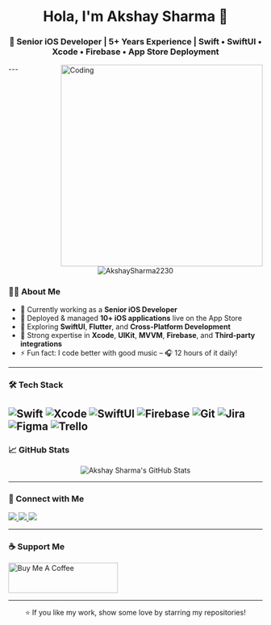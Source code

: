 <h1 align="center">Hola, I'm Akshay Sharma 👋</h1>
<h3 align="center">🚀 Senior iOS Developer | 5+ Years Experience | Swift • SwiftUI • Xcode • Firebase • App Store Deployment</h3>
<img align="right" alt="Coding" width="400" src= "https://cdn.dribbble.com/users/1162077/screenshots/3848914/programmer.gif">
---

<p align="center">
  <img src="https://komarev.com/ghpvc/?username=AkshaySharma2230&label=Profile%20views&color=blue&style=flat" alt="AkshaySharma2230" />
</p>

### 👨‍💻 About Me

- 🔭 Currently working as a **Senior iOS Developer**
- 📱 Deployed & managed **10+ iOS applications** live on the App Store
- 🌱 Exploring **SwiftUI**, **Flutter**, and **Cross-Platform Development**
- 💼 Strong expertise in **Xcode**, **UIKit**, **MVVM**, **Firebase**, and **Third-party integrations**
- ⚡ Fun fact: I code better with good music – 🎧 12 hours of it daily!

---

### 🛠️ Tech Stack

![Swift](https://img.shields.io/badge/-Swift-F05138?logo=swift&logoColor=white&style=for-the-badge)
![Xcode](https://img.shields.io/badge/-Xcode-147EFB?logo=xcode&logoColor=white&style=for-the-badge)
![SwiftUI](https://img.shields.io/badge/-SwiftUI-000000?logo=apple&logoColor=white&style=for-the-badge)
![Firebase](https://img.shields.io/badge/-Firebase-FFCA28?logo=firebase&logoColor=black&style=for-the-badge)
![Git](https://img.shields.io/badge/-Git-F05032?logo=git&logoColor=white&style=for-the-badge)
![Jira](https://img.shields.io/badge/-Jira-0052CC?logo=jira&logoColor=white&style=for-the-badge)
![Figma](https://img.shields.io/badge/-Figma-F24E1E?logo=figma&logoColor=white&style=for-the-badge)
![Trello](https://img.shields.io/badge/-Trello-0052CC?logo=trello&logoColor=white&style=for-the-badge)
---

### 📈 GitHub Stats

<p align="center">
  <img src="https://github-readme-stats.vercel.app/api?username=AkshaySharma2230&show_icons=true&theme=tokyonight&count_private=true" alt="Akshay Sharma's GitHub Stats" />
</p>

---

### 📲 Connect with Me

<p align="left">
  <a href="https://www.linkedin.com/in/akshay-sharma-%EF%A3%BF-351920118/" target="_blank">
    <img src="https://img.shields.io/badge/-LinkedIn-0077B5?logo=linkedin&logoColor=white&style=for-the-badge" />
  </a>
  <a href="https://www.instagram.com/zero1_code/" target="_blank">
    <img src="https://img.shields.io/badge/-Instagram-E4405F?logo=instagram&logoColor=white&style=for-the-badge" />
  </a>
  <a href="https://twitter.com/itsSharma2230" target="_blank">
    <img src="https://img.shields.io/badge/-Twitter-1DA1F2?logo=twitter&logoColor=white&style=for-the-badge" />
  </a>
</p>

---

### ☕ Support Me

<a href="https://www.buymeacoffee.com/34u73lyc8o" target="_blank">
  <img src="https://cdn.buymeacoffee.com/buttons/v2/default-yellow.png" alt="Buy Me A Coffee" height="60" width="217" />
</a>

---

<div align="center">
  ⭐️ If you like my work, show some love by starring my repositories!
</div>

